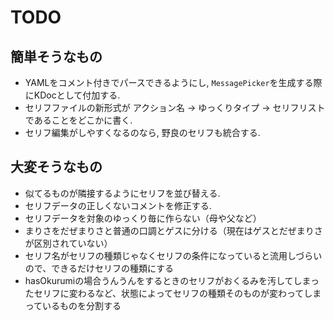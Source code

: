 # TODO
## 簡単そうなもの
- YAMLをコメント付きでパースできるようにし, `MessagePicker`を生成する際にKDocとして付加する.
- セリフファイルの新形式が アクション名 -> ゆっくりタイプ -> セリフリスト であることをどこかに書く.
- セリフ編集がしやすくなるのなら, 野良のセリフも統合する.

## 大変そうなもの
- 似てるものが隣接するようにセリフを並び替える.
- セリフデータの正しくないコメントを修正する.
- セリフデータを対象のゆっくり毎に作らない（母や父など）
- まりさをだぜまりさと普通の口調とゲスに分ける（現在はゲスとだぜまりさが区別されていない）
- セリフ名がセリフの種類じゃなくセリフの条件になっていると流用しづらいので、できるだけセリフの種類にする
- hasOkurumiの場合うんうんをするときのセリフがおくるみを汚してしまったセリフに変わるなど、状態によってセリフの種類そのものが変わってしまっているものを分割する